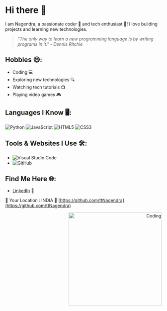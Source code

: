 # Hi there 👋

I am Nagendra, a passionate coder 🌟 and tech enthusiast 🚀! I love building projects and learning new technologies.

> *"The only way to learn a new programming language is by writing programs in it." - Dennis Ritchie*

## Hobbies 😄:
- Coding 💻
- Exploring new technologies 🔍
- Watching tech tutorials 📺
- Playing video games 🎮

## Languages I Know 🖥️:
![Python](https://img.shields.io/badge/Python-Intermediate-blue)
![JavaScript](https://img.shields.io/badge/JavaScript-Beginner-yellow)
![HTML5](https://img.shields.io/badge/HTML5-Intermediate-orange)
![CSS3](https://img.shields.io/badge/CSS3-Intermediate-blue)

## Tools & Websites I Use 🛠️:
- ![Visual Studio Code](https://img.shields.io/badge/Visual_Studio_Code-Code_Editor-blue)
- ![GitHub](https://img.shields.io/badge/GitHub-Code_Hosting-black)

## Find Me Here 🌐:
- [LinkedIn](https://www.linkedin.com/in/todkar-nagendra-33570125b/) 💼 

📍 Your Location : INDIA
🔗 [https://github.com/ttNagendra](https://github.com/ttNagendra)

<div align="right">
  <img src="https://media.giphy.com/media/3o7TKsQ8kPrdF3b5zC/giphy.gif" alt="Coding" width="300"/>
</div>

